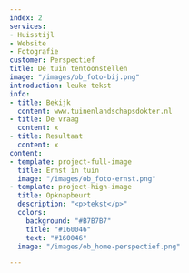 ```yaml
---
index: 2
services:
- Huisstijl
- Website
- Fotografie
customer: Perspectief
title: De tuin tentoonstellen
image: "/images/ob_foto-bij.png"
introduction: leuke tekst
info:
- title: Bekijk
  content: www.tuinenlandschapsdokter.nl
- title: De vraag
  content: x
- title: Resultaat
  content: x
content:
- template: project-full-image
  title: Ernst in tuin
  image: "/images/ob_foto-ernst.png"
- template: project-high-image
  title: Opknapbeurt
  description: "<p>tekst</p>"
  colors:
    background: "#B7B7B7"
    title: "#160046"
    text: "#160046"
  image: "/images/ob_home-perspectief.png"

---
```

